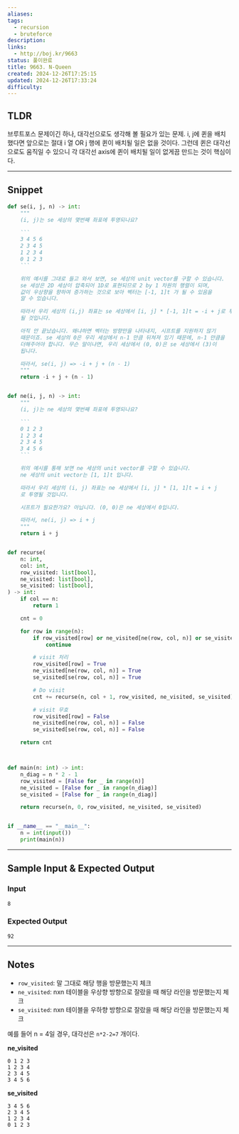 ```yaml
---
aliases: 
tags:
  - recursion
  - bruteforce
description: 
links:
  - http://boj.kr/9663
status: 풀이완료
title: 9663. N-Queen
created: 2024-12-26T17:25:15
updated: 2024-12-26T17:33:24
difficulty:
---
```


## TLDR

브루트포스 문제이긴 하나, 대각선으로도 생각해 볼 필요가 있는 문제. i, j에 퀸을 배치했다면 앞으로는 절대 i 열 OR j 행에 퀸이 배치될 일은 없을 것이다. 그런데 퀸은 대각선으로도 움직일 수 있으니 각 대각선 axis에 퀸이 배치될 일이 없게끔 만드는 것이 핵심이다.
<!-- 문제에 대한 간략한 설명 및 풀이 접근 방식 요약 -->

---

## Snippet

```python
def se(i, j, n) -> int:  
    """  
    (i, j)는 se 세상의 몇번째 좌표에 투영되나요?

    ```
    3 4 5 6
    2 3 4 5
    1 2 3 4
    0 1 2 3
    ```

    위의 예시를 그대로 들고 와서 보면, se 세상의 unit vector를 구할 수 있습니다.
    se 세상은 2D 세상이 압축되어 1D로 표현되므로 2 by 1 차원의 행렬이 되며,
    값이 우상향을 향하여 증가하는 것으로 보아 벡터는 [-1, 1]t 가 될 수 있음을
    알 수 있습니다.

    따라서 우리 세상의 (i,j) 좌표는 se 세상에서 [i, j] * [-1, 1]t = -i + j로 투영
    될 것입니다.

    아직 안 끝났습니다. 왜냐하면 벡터는 방향만을 나타내지, 시프트를 지원하지 않기
    때문이죠. se 세상의 0은 우리 세상에서 n-1 만큼 뒤쳐져 있기 때문에, n-1 만큼을
    더해주어야 합니다. 무슨 말이냐면, 우리 세상에서 (0, 0)은 se 세상에서 (3)이
    됩니다.

    따라서, se(i, j) => -i + j + (n - 1)
    """
    return -i + j + (n - 1)


def ne(i, j, n) -> int:  
    """  
    (i, j)는 ne 세상의 몇번째 좌표에 투영되나요?

    ```
    0 1 2 3
    1 2 3 4
    2 3 4 5
    3 4 5 6
    ```

    위의 예시를 통해 보면 ne 세상의 unit vector를 구할 수 있습니다.
    ne 세상의 unit vector는 [1, 1]t 입니다.

    따라서 우리 세상의 (i, j) 좌표는 ne 세상에서 [i, j] * [1, 1]t = i + j
    로 투영될 것입니다.

    시프트가 필요한가요? 아닙니다. (0, 0)은 ne 세상에서 0입니다.

    따라서, ne(i, j) => i + j
    """
    return i + j


def recurse(  
    n: int,  
    col: int,  
    row_visited: list[bool],  
    ne_visited: list[bool],  
    se_visited: list[bool],  
) -> int:  
    if col == n:  
        return 1

    cnt = 0

    for row in range(n):
        if row_visited[row] or ne_visited[ne(row, col, n)] or se_visited[se(row, col, n)]:
            continue

        # visit 처리
        row_visited[row] = True
        ne_visited[ne(row, col, n)] = True
        se_visited[se(row, col, n)] = True

        # Do visit
        cnt += recurse(n, col + 1, row_visited, ne_visited, se_visited)

        # visit 무효
        row_visited[row] = False
        ne_visited[ne(row, col, n)] = False
        se_visited[se(row, col, n)] = False

    return cnt



def main(n: int) -> int:  
    n_diag = n * 2 - 1  
    row_visited = [False for _ in range(n)]  
    ne_visited = [False for _ in range(n_diag)]  
    se_visited = [False for _ in range(n_diag)]

    return recurse(n, 0, row_visited, ne_visited, se_visited)


if __name__ == "__main__":  
    n = int(input())  
    print(main(n))
```

<!-- 주요 코드 작성 -->

---

## Sample Input & Expected Output

### Input

```
8
```

### Expected Output

```
92
```

---

## Notes

- `row_visited`: 말 그대로 해당 행을 방문했는지 체크
- `ne_visited`: nxn 테이블을 우상향 방향으로 잘랐을 때 해당 라인을 방문했는지 체크
- `se_visited`: nxn 테이블을 우하향 방향으로 잘랐을 때 해당 라인을 방문했는지 체크

예를 들어 n = 4일 경우, 대각선은 `n*2-2=7` 개이다.

**ne_visited**

```
0 1 2 3
1 2 3 4
2 3 4 5
3 4 5 6
```

**se_visited**

```
3 4 5 6
2 3 4 5
1 2 3 4
0 1 2 3
```
